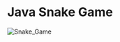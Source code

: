 # Java Snake Game

![Snake_Game](https://raw.githubusercontent.com/janbodnar/Java-Snake-Game/master/snake.png)
